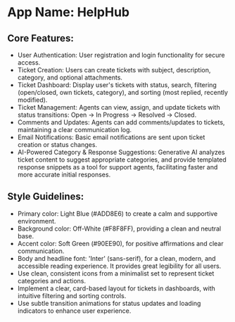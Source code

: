 # **App Name**: HelpHub

## Core Features:

- User Authentication: User registration and login functionality for secure access.
- Ticket Creation: Users can create tickets with subject, description, category, and optional attachments.
- Ticket Dashboard: Display user's tickets with status, search, filtering (open/closed, own tickets, category), and sorting (most replied, recently modified).
- Ticket Management: Agents can view, assign, and update tickets with status transitions: Open → In Progress → Resolved → Closed.
- Comments and Updates: Agents can add comments/updates to tickets, maintaining a clear communication log.
- Email Notifications: Basic email notifications are sent upon ticket creation or status changes.
- AI-Powered Category & Response Suggestions: Generative AI analyzes ticket content to suggest appropriate categories, and provide templated response snippets as a tool for support agents, facilitating faster and more accurate initial responses.

## Style Guidelines:

- Primary color: Light Blue (#ADD8E6) to create a calm and supportive environment.
- Background color: Off-White (#F8F8FF), providing a clean and neutral base.
- Accent color: Soft Green (#90EE90), for positive affirmations and clear communication.
- Body and headline font: 'Inter' (sans-serif), for a clean, modern, and accessible reading experience. It provides great legibility for all users.
- Use clean, consistent icons from a minimalist set to represent ticket categories and actions.
- Implement a clear, card-based layout for tickets in dashboards, with intuitive filtering and sorting controls.
- Use subtle transition animations for status updates and loading indicators to enhance user experience.